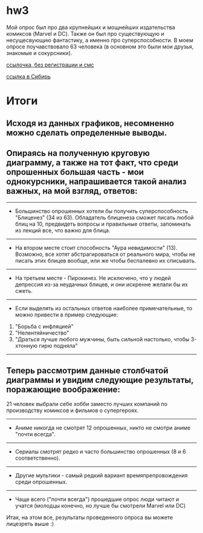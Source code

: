 # hw3

Мой опрос был про два крупнейших и мощнейших издательства комиксов (Marvel и DC). Также он был про существующую и несущесвующию фантастику, а именно про суперспособности. В моем опросе поучавствовало 63 человека (в основном это были мои друзья, знакомые и сокурсники).

[ссылочка, без регистрации и смс](https://docs.google.com/spreadsheets/d/1FVv-05lnVwxCWrNZpi-1tE4aw1-wIz3epc1wMokrS8c/edit#gid=552921338 "совершенно секретно")

[ссылка в Сибирь](https://docs.google.com/forms/d/1vLyOYb13aoSQzP5FHMSdf4vSGlDeSqidyU8-ADMLw3o/edit?usp=sharing "здесь все, здесь Кюхля...")

# Итоги

## Исходя из данных графиков, несомненно можно сделать определенные выводы.

## Опираясь на полученную круговую диаграмму, а также на тот факт, что среди опрошенных большая часть - мои однокурсники, напрашивается такой анализ важных, на мой взгляд, ответов:

***

* Большинство опрошенных хотели бы получить суперспособность "Блиценез" (34 из 63). Обладатель блиценеза сможет писать любой блиц на 10, предвидеть вопросы и правильные ответы, запоминать из лекций все, что важно для блица.

***

* На втором месте стоит способность "Аура невидимости" (13). Возможно, все хотят абстрагироваться от реального мира, чтобы не писать этих блицев вообще, или же чтобы беспалевно их списывать.

---

* На третьем месте - Пирокинез. Не исключено, что у людей депрессия из-за неудачных блицев, и они искренне желали бы их сжеть.

***

* Если выделять из остальных ответов наиболее примечательные, то можно привести в пример следующие:
1. "Борьба с инфляцией"
2. "Нелентяйничество"
3. "Драться лучше любого мужчины, быть сильной настолько, чтобы 3-хтонную гирю подняла"

---

## Теперь рассмотрим данные столбчатой диаграммы и увидим следующие результаты, поражающие воображение:

21 человек выбрали себе хобби заместо лучших компаний по производству комиксов и фильмов о супергероях.

---

* Аниме никогда не смотрят 12 опрошенных, никто не смотри аниме "почти всегда".

---

* Сериалы смотрят редко и часто большинство опрошенных (8 и 6 соответственно).

---

* Другие мультики - самый редкий вариант времяпрепровождения среди опрошенных.

---

* Чаще всего ("почти всегда") прошедшие опрос люди читают и учатся (молодцы конечно, но лучше бы смотрели Marvel или DC)

Итак, на этом все, результаты проведенного опроса вы можете лицезреть выше :) 
